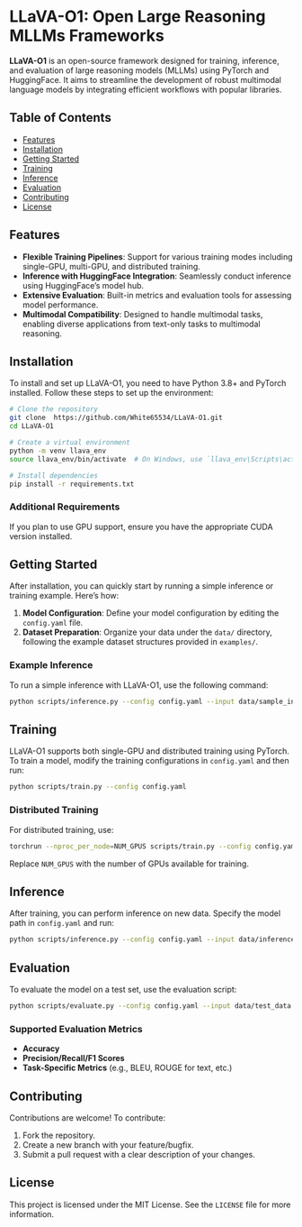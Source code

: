
 

# LLaVA-O1: Open Large Reasoning MLLMs Frameworks

**LLaVA-O1** is an open-source framework designed for training, inference, and evaluation of large reasoning models (MLLMs) using PyTorch and HuggingFace. It aims to streamline the development of robust multimodal language models by integrating efficient workflows with popular libraries.

## Table of Contents
- [Features](#features)
- [Installation](#installation)
- [Getting Started](#getting-started)
- [Training](#training)
- [Inference](#inference)
- [Evaluation](#evaluation)
- [Contributing](#contributing)
- [License](#license)

## Features
- **Flexible Training Pipelines**: Support for various training modes including single-GPU, multi-GPU, and distributed training.
- **Inference with HuggingFace Integration**: Seamlessly conduct inference using HuggingFace’s model hub.
- **Extensive Evaluation**: Built-in metrics and evaluation tools for assessing model performance.
- **Multimodal Compatibility**: Designed to handle multimodal tasks, enabling diverse applications from text-only tasks to multimodal reasoning.

## Installation
To install and set up LLaVA-O1, you need to have Python 3.8+ and PyTorch installed. Follow these steps to set up the environment:

```bash
# Clone the repository
git clone  https://github.com/White65534/LLaVA-O1.git
cd LLaVA-O1

# Create a virtual environment
python -m venv llava_env
source llava_env/bin/activate  # On Windows, use `llava_env\Scripts\activate`

# Install dependencies
pip install -r requirements.txt
```

### Additional Requirements
If you plan to use GPU support, ensure you have the appropriate CUDA version installed.

## Getting Started
After installation, you can quickly start by running a simple inference or training example. Here’s how:

1. **Model Configuration**: Define your model configuration by editing the `config.yaml` file.
2. **Dataset Preparation**: Organize your data under the `data/` directory, following the example dataset structures provided in `examples/`.

### Example Inference
To run a simple inference with LLaVA-O1, use the following command:

```bash
python scripts/inference.py --config config.yaml --input data/sample_input.txt
```

## Training
LLaVA-O1 supports both single-GPU and distributed training using PyTorch. To train a model, modify the training configurations in `config.yaml` and then run:

```bash
python scripts/train.py --config config.yaml
```

### Distributed Training
For distributed training, use:

```bash
torchrun --nproc_per_node=NUM_GPUS scripts/train.py --config config.yaml
```

Replace `NUM_GPUS` with the number of GPUs available for training.

## Inference
After training, you can perform inference on new data. Specify the model path in `config.yaml` and run:

```bash
python scripts/inference.py --config config.yaml --input data/inference_data.txt
```

## Evaluation
To evaluate the model on a test set, use the evaluation script:

```bash
python scripts/evaluate.py --config config.yaml --input data/test_data.txt
```

### Supported Evaluation Metrics
- **Accuracy**
- **Precision/Recall/F1 Scores**
- **Task-Specific Metrics** (e.g., BLEU, ROUGE for text, etc.)

## Contributing
Contributions are welcome! To contribute:
1. Fork the repository.
2. Create a new branch with your feature/bugfix.
3. Submit a pull request with a clear description of your changes.

## License
This project is licensed under the MIT License. See the `LICENSE` file for more information.

 
